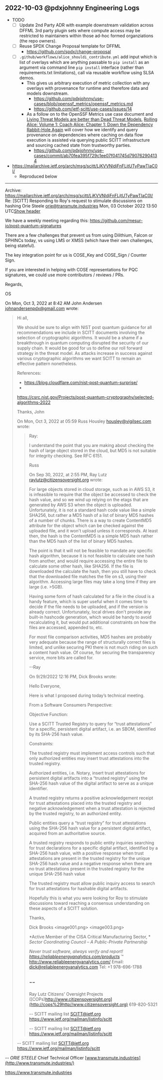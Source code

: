 ## 2022-10-03 @pdxjohnny Engineering Logs

- TODO
  - [ ] Update 2nd Party ADR with example downstream validation across DFFML 3rd party plugin sets where compute access may be restricted to maintainers within those ad-hoc formed organziations (the repo owners).
  - [ ] Reuse SPDX Change Proposal template for DFFML
    - https://github.com/spdx/change-proposal
  - [ ] `.github/workflows/alice_shouldi_contribute.yml` add input which is list of overlays which are anything passable to `pip install` as an argument via command line `pip install` interface (rather than requirements.txt limitations), call via reusable workflow using SLSA demos.
    - This gives us arbitrary execution of metric collection with any overlays with provenance for runtime and therefore data and models downstream.
      - https://github.com/pdxjohnny/use-cases/blob/openssf_metrics/openssf_metrics.md
      - https://github.com/ietf-scitt/use-cases/issues/14
    - As a follow on to the OpenSSF Metrics use case document and
      [Living Threat Models are better than Dead Threat Models](https://www.youtube.com/watch?v=TMlC_iAK3Rg&list=PLtzAOVTpO2jYt71umwc-ze6OmwwCIMnLw),
      [Rolling Alice: Volume 1: Coach Alice: Chapter 1: Down the Dependency Rabbit-Hole Again](https://github.com/intel/dffml/blob/main/docs/tutorials/rolling_alice/0001_coach_alice/0001_down_the_dependency_rabbit_hole_again.md)
      will cover how we identify and query provenance on dependencies where caching
      on data flow execution is assisted via querying public SCITT infrastructure
      and sourcing cached state from trustworthy parties.
      - https://github.com/pdxjohnny/use-cases/commit/ab70fea395f729c1ee07f041745d790762904134
- https://mailarchive.ietf.org/arch/msg/scitt/LjKVVNldjFnFLjtUTyPawTIaC0I/
  - Reproduced below

---


Archive: https://mailarchive.ietf.org/arch/msg/scitt/LjKVVNldjFnFLjtUTyPawTIaC0I/
Re: [SCITT] Responding to Roy's request to stimulate discussions on hashing
Orie Steele <orie@transmute.industries> Mon, 03 October 2022 13:50 UTC[Show header](https://mailarchive.ietf.org/arch/msg/scitt/LjKVVNldjFnFLjtUTyPawTIaC0I/#)

We have a weekly meeting regarding this:
https://github.com/mesur-io/post-quantum-signatures

There are a few challenges that prevent us from using Dilithium, Falcon or
SPHINCs today, vs using LMS or XMSS (which have their own challenges, being
stateful).

The key integration point for us is COSE_Key and COSE_Sign / Counter Sign.

If you are interested in helping with COSE representations for PQC
signatures, we could use more contributors / reviews / PRs.

Regards,

OS


On Mon, Oct 3, 2022 at 8:42 AM John Andersen [<johnandersenpdx@gmail.com>](mailto:&lt;johnandersenpdx@gmail.com&gt;)
wrote:

> Hi all,
>
> We should be sure to align with NIST post quantum guidance for all
> recommendations we include in SCITT documents involving the selection of
> cryptographic algorithms. It would be a shame if a breakthrough in quantum
> computing disrupted the security of our supply chain. It would be good for
> us to define our roll forward strategy in the threat model. As attacks
> increase in success against various cryptographic algorithms we want SCITT
> to remain an effective pattern nonetheless.
>
> References:
> - https://blog.cloudflare.com/nist-post-quantum-surprise/
> -
> https://csrc.nist.gov/Projects/post-quantum-cryptography/selected-algorithms-2022
>
> Thanks,
> John
>
> On Mon, Oct 3, 2022 at 05:59 Russ Housley [<housley@vigilsec.com>](mailto:&lt;housley@vigilsec.com&gt;) wrote:
>
>> Ray:
>>
>> I understand the point that you are making about checking the hash of
>> large object stored in the cloud, but MD5 is not suitable for integrity
>> checking.  See RFC 6151.
>>
>> Russ
>>
>> On Sep 30, 2022, at 2:55 PM, Ray Lutz [<raylutz@citizensoversight.org>](mailto:&lt;raylutz@citizensoversight.org&gt;)
>> wrote:
>>
>> For large objects stored in cloud storage, such as in AWS S3, it is
>> infeasible to require that the object be accessed to check the hash value,
>> and so we wind up relying on the etags that are generated by AWS S3 when
>> the object is uploaded. Unfortunately, it is not a standard hash code value
>> like a simple SHA256, but rather a MD5 hash of a list of binary MD5 hashes
>> of a number of chunks. There is a way to create ContentMD5 attribute for
>> the object which can be checked against the uploaded file, and it won't
>> upload unless it corresponds. At least then, the hash is the ContentMD5 is
>> a simple MD5 hash rather than the MD5 hash of the list of binary MD5 hashes.
>>
>> The point is that it will not be feasible to mandate any specific hash
>> algorithm, because it is not feasible to calculate one hash from another,
>> and would require accessing the entire file to calculate some other hash,
>> like SHA256. If the file is downloaded the calculate the hash, then you
>> still have to check that the downloaded file matches the file on s3, using
>> their algorithm. Accessing large files may take a long time if they are
>> large (i.e. >5GB).
>>
>> Having some form of hash calculated for a file in the cloud is a handy
>> feature, which is super useful when it comes time to decide if the file
>> needs to be uploaded, and if the version is already correct. Unfortunately,
>> local drives don't provide any built-in hashcode generation, which would be
>> handy to avoid recalculating it, but would put additional constraints on
>> how the files are accessed, appended to, etc.
>>
>> For most file comparison activities, MD5 hashes are probably very
>> adequate because the range of structurally correct files is limited, and
>> unlike securing PKI there is not much riding on such a content hash value.
>> Of course, for securing the transparency service,  more bits are called for.
>>
>> --Ray
>>
>>
>>
>> On 9/29/2022 12:16 PM, Dick Brooks wrote:
>>
>> Hello Everyone,
>>
>> Here is what I proposed during today’s technical meeting.
>>
>> From a Software Consumers Perspective:
>>
>> Objective Function:
>>
>> Use a SCITT Trusted Registry to query for “trust attestations” for a
>> specific, persistent digital artifact, i.e. an SBOM, identified by its
>> SHA-256 hash value.
>>
>> Constraints:
>>
>> The trusted registry must implement access controls such that only
>> authorized entities may insert trust attestations into the trusted registry.
>>
>>
>> Authorized entities, i.e. Notary, insert trust attestations for
>> persistent digital artifacts into a “trusted registry” using the SHA-256
>> hash value of the digital artifact to serve as a unique identifier.
>>
>> A trusted registry returns a positive acknowledgement receipt for trust
>> attestations placed into the trusted registry and negative acknowledgement
>> when a trust attestation is rejected by the trusted registry, to an
>> authorized entity.
>>
>> Public entities query a “trust registry” for trust attestations using the
>> SHA-256 hash value for a persistent digital artifact, acquired from an
>> authoritative source.
>>
>> A trusted registry responds to public entity inquiries searching for
>> trust declarations for a specific digital artifact, identified by a SHA-256
>> hash value, with a positive response when trust attestations are present in
>> the trusted registry for the unique SHA-256 hash value and a negative
>> response  when there are no trust attestations present in the trusted
>> registry for the unique SHA-256 hash value
>>
>> The trusted registry must allow public inquiry access to search for trust
>> attestations for hashable digital artifacts.
>>
>>
>> Hopefully this is what you were looking for Roy to stimulate discussions
>> toward reaching a consensus understanding on these aspects of a SCITT
>> solution.
>>
>>
>> Thanks,
>>
>> Dick Brooks
>> <image001.png>  <image003.png>
>>
>> *Active Member of the CISA Critical Manufacturing Sector, *
>> *Sector Coordinating Council – A Public-Private Partnership*
>>
>> *Never trust software, always verify and report!
>> <https://reliableenergyanalytics.com/products>* ™
>> http://www.reliableenergyanalytics.com/
>> Email: [dick@reliableenergyanalytics.com](mailto:dick@reliableenergyanalytics.com)
>> Tel: +1 978-696-1788
>>
>>
>>
>> --
>> -------
>> Ray Lutz
>> Citizens' Oversight Projects ([COPs)http://www.citizensoversight.org](http://cops%29http//www.citizensoversight.org)
>> 619-820-5321
>>
>> --
>> SCITT mailing list
>> [SCITT@ietf.org](mailto:SCITT@ietf.org)
>> https://www.ietf.org/mailman/listinfo/scitt
>>
>>
>> --
>> SCITT mailing list
>> [SCITT@ietf.org](mailto:SCITT@ietf.org)
>> https://www.ietf.org/mailman/listinfo/scitt
>>
> --
> SCITT mailing list
> [SCITT@ietf.org](mailto:SCITT@ietf.org)
> https://www.ietf.org/mailman/listinfo/scitt
>


-- 
*ORIE STEELE*
Chief Technical Officer
[www.transmute.industries](http://www.transmute.industries/)

<https://www.transmute.industries>